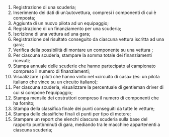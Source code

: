 1. Registrazione di una scuderia;
2. Inserimento dei dati di un’autovettura, compresi i componenti di cui è
   composta;
3. Aggiunta di un nuovo pilota ad un equipaggio;
4. Registrazione di un finanziamento per una scuderia;
5. Iscrizione di una vettura ad una gara;
6. Registrazione del risultato conseguito da ciascuna vettura iscritta ad una
   gara;
7. Verifica della possibilità di montare un componente su una vettura ;
8. Per ciascuna scuderia, stampare la somma totale dei finanziamenti ricevuti;
9. Stampa annuale delle scuderie che hanno partecipato al campionato compreso il
      numero di finanziamenti;
10. Visualizzare i piloti che hanno vinto nel «circuito di casa» (es: un pilota italiano
    che vince su un circuito italiano);
11. Per ciascuna scuderia, visualizzare la percentuale di gentleman driver di cui si
    compone l’equipaggio;
12. Stampa mensile dei costruttori compreso il numero di componenti che ha fornito;
13. Stampa della classifica finale dei punti conseguiti da tutte le vetture;
14. Stampa delle classifiche finali di punti per tipo di motore;
15. Stampare un report che elenchi ciascuna scuderia sulla base del rapporto
    punti/minuti di gara, mediando tra le macchine appartenenti a ciascuna scuderia;